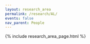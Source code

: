 ```yaml
---
layout: research_area
permalink: /research/AL/
events: false
nav_parent: People
---
```


{% include research_area_page.html %}
